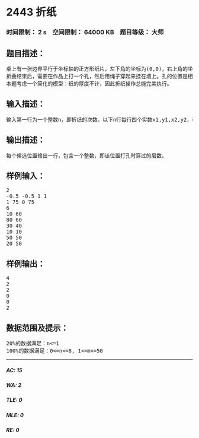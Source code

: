 # 2443 折纸   
### 时间限制： 2 s&nbsp;&nbsp;&nbsp;&nbsp;空间限制： 64000 KB&nbsp;&nbsp;&nbsp;&nbsp;题目等级： 大师  
## 题目描述：  

<pre>
桌上有一张边界平行于坐标轴的正方形纸片，左下角的坐标为(0,0)，右上角的坐标为(100,100)。接下来执行n条折纸命令。每条命令用两个不同点P1(x1,y1)和P2(x2,y2)来表示，执行时把当前的折纸作品沿着P1P2所在直线折叠，并把有向线段P1P2的右边折向左边（左边的部分保持不变）。
折叠结束后，需要在作品上打一个孔，然后用绳子穿起来挂在墙上。孔的位置是相当重要的：若需要穿过太多层的纸，打孔本身比较困难；若穿过的层数太少，悬挂起来以后作品可能会被撕破。为了选择一个比较合适的打孔位置，你需要计算在每个候选位置打孔时穿过的层数。如果恰好穿过某一层的边界（误差0.000001内），则该层不统计在结果中。
本题考虑一个简化的模型：纸的厚度不计，因此折纸操作总能完美执行。
</pre>
  
  
## 输入描述：  

<pre>
输入第一行为一个整数n，即折纸的次数。以下n行每行四个实数x1,y1,x2,y2，表示每次折纸时对应的有向线段。下一行包含一个正整数m，即候选位置的个数，以下每行包含两个实数x,y，表示一个候选位置。
</pre>
  
  
## 输出描述：  

<pre>
每个候选位置输出一行，包含一个整数，即该位置打孔时穿过的层数。
</pre>
  
  
## 样例输入：  

<pre>
2
-0.5 -0.5 1 1
1 75 0 75
6
10 60
80 60
30 40
10 10
50 50
20 50
</pre>
  
  
## 样例输出：  

<pre>
4
2
2
0
0
2
</pre>
  
  
## 数据范围及提示：  

<pre>
20%的数据满足：n<=1
100%的数据满足：0<=n<=8, 1<=m<=50
</pre>
  
  
***  

##### AC: 15  
##### WA: 2  
##### TLE: 0  
##### MLE: 0  
##### RE: 0  
